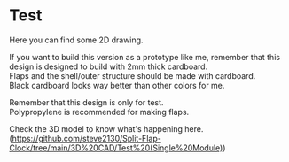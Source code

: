 # Test
Here you can find some 2D drawing.  
  
    
If you want to build this version as a prototype like me, remember that this design is designed to build with 2mm thick cardboard.  
Flaps and the shell/outer structure should be made with cardboard.  
Black cardboard looks way better than other colors for me.  
  
  
Remember that this design is only for test.  
Polypropylene is recommended for making flaps.   
  
  
Check the 3D model to know what's happening here.  
(https://github.com/steve2130/Split-Flap-Clock/tree/main/3D%20CAD/Test%20(Single%20Module))
